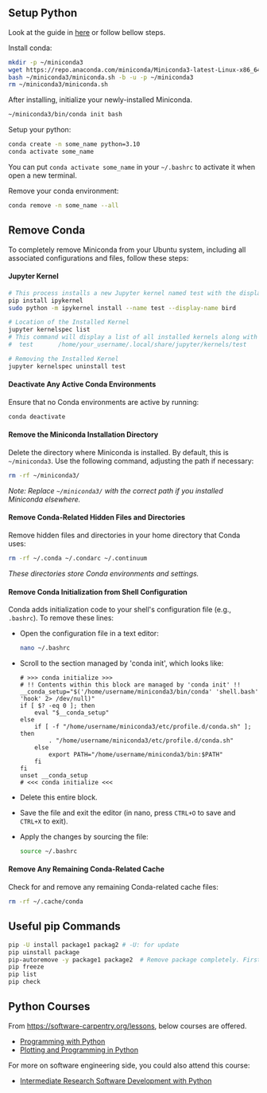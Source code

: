 ## Setup Python

Look at the guide in [here](https://docs.anaconda.com/miniconda/#quick-command-line-install) or follow bellow steps.

Install conda:
```bash
mkdir -p ~/miniconda3
wget https://repo.anaconda.com/miniconda/Miniconda3-latest-Linux-x86_64.sh -O ~/miniconda3/miniconda.sh
bash ~/miniconda3/miniconda.sh -b -u -p ~/miniconda3
rm ~/miniconda3/miniconda.sh
```

After installing, initialize your newly-installed Miniconda.
```bash
~/miniconda3/bin/conda init bash
```

Setup your python:
```bash
conda create -n some_name python=3.10
conda activate some_name
```
You can put `conda activate some_name` in your `~/.bashrc` to activate it when open a new terminal.

Remove your conda environment:
```bash
conda remove -n some_name --all
```

## Remove Conda
To completely remove Miniconda from your Ubuntu system, including all associated configurations and files, follow these steps:

#### Jupyter Kernel
```bash
# This process installs a new Jupyter kernel named test with the display name "bird".
pip install ipykernel
sudo python -m ipykernel install --name test --display-name bird

# Location of the Installed Kernel
jupyter kernelspec list
# This command will display a list of all installed kernels along with their corresponding paths. 
#  test       /home/your_username/.local/share/jupyter/kernels/test

# Removing the Installed Kernel
jupyter kernelspec uninstall test
```

#### Deactivate Any Active Conda Environments

Ensure that no Conda environments are active by running:

```bash
conda deactivate
```

#### Remove the Miniconda Installation Directory

Delete the directory where Miniconda is installed. By default, this is `~/miniconda3`. Use the following command, adjusting the path if necessary:

```bash
rm -rf ~/miniconda3/
```

*Note: Replace `~/miniconda3/` with the correct path if you installed Miniconda elsewhere.*

#### Remove Conda-Related Hidden Files and Directories

Remove hidden files and directories in your home directory that Conda uses:

```bash
rm -rf ~/.conda ~/.condarc ~/.continuum
```

*These directories store Conda environments and settings.*

#### Remove Conda Initialization from Shell Configuration

Conda adds initialization code to your shell's configuration file (e.g., `.bashrc`). To remove these lines:

- Open the configuration file in a text editor:

  ```bash
  nano ~/.bashrc
  ```

- Scroll to the section managed by 'conda init', which looks like:

  ```
  # >>> conda initialize >>>
  # !! Contents within this block are managed by 'conda init' !!
  __conda_setup="$('/home/username/miniconda3/bin/conda' 'shell.bash' 'hook' 2> /dev/null)"
  if [ $? -eq 0 ]; then
      eval "$__conda_setup"
  else
      if [ -f "/home/username/miniconda3/etc/profile.d/conda.sh" ]; then
          . "/home/username/miniconda3/etc/profile.d/conda.sh"
      else
          export PATH="/home/username/miniconda3/bin:$PATH"
      fi
  fi
  unset __conda_setup
  # <<< conda initialize <<<
  ```

- Delete this entire block.

- Save the file and exit the editor (in nano, press `CTRL+O` to save and `CTRL+X` to exit).

- Apply the changes by sourcing the file:

  ```bash
  source ~/.bashrc
  ```

#### Remove Any Remaining Conda-Related Cache

Check for and remove any remaining Conda-related cache files:

```bash
rm -rf ~/.cache/conda
```

## Useful pip Commands

```bash
pip -U install package1 packag2 # -U: for update
pip uinstall package
pip-autoremove -y package1 package2  # Remove package completely. First install `pip install -y pip-autoremove`
pip freeze
pip list
pip check
```

## Python Courses

From https://software-carpentry.org/lessons, below courses are offered. 
- [Programming with Python](https://swcarpentry.github.io/python-novice-inflammation/)
- [Plotting and Programming in Python](https://swcarpentry.github.io/python-novice-gapminder)

For more on software engineering side, you could also attend this course:
- [Intermediate Research Software Development with Python](https://www.esciencecenter.nl/event/intermediate-research-software-development-with-python-3)



